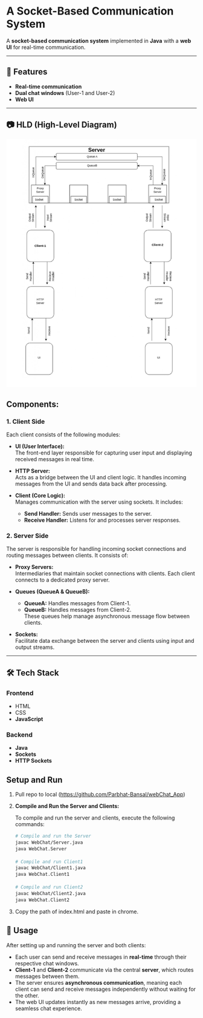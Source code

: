 # A Socket-Based Communication System

A **socket-based communication system** implemented in **Java** with a **web UI** for real-time communication.

---

## 🚀 Features
- **Real-time communication**
- **Dual chat windows** (User-1 and User-2)
- **Web UI**

---

## 📷 HLD (High-Level Diagram)

![System Diagram](./WebChat/Diagram.jpg)

## Components:

### 1. **Client Side**
Each client consists of the following modules:

- **UI (User Interface):**  
  The front-end layer responsible for capturing user input and displaying received messages in real time.

- **HTTP Server:**  
  Acts as a bridge between the UI and client logic. It handles incoming messages from the UI and sends data back after processing.

- **Client (Core Logic):**  
  Manages communication with the server using sockets. It includes:
  - **Send Handler:** Sends user messages to the server.
  - **Receive Handler:** Listens for and processes server responses.

### 2. **Server Side**
The server is responsible for handling incoming socket connections and routing messages between clients. It consists of:

- **Proxy Servers:**  
  Intermediaries that maintain socket connections with clients. Each client connects to a dedicated proxy server.

- **Queues (QueueA & QueueB):**  
  - **QueueA:** Handles messages from Client-1.
  - **QueueB:** Handles messages from Client-2.  
  These queues help manage asynchronous message flow between clients.

- **Sockets:**  
  Facilitate data exchange between the server and clients using input and output streams.

---

## 🛠 Tech Stack

### Frontend
- HTML  
- CSS  
- **JavaScript**

### Backend
- **Java**  
- **Sockets**  
- **HTTP Sockets**

## Setup and Run

1. Pull repo to local (https://github.com/Parbhat-Bansal/webChat_App)

2. **Compile and Run the Server and Clients:**

   To compile and run the server and clients, execute the following commands:

   ```bash
   # Compile and run the Server
   javac WebChat/Server.java 
   java WebChat.Server

   # Compile and run Client1
   javac WebChat/Client1.java 
   java WebChat.Client1

   # Compile and run Client2
   javac WebChat/Client2.java 
   java WebChat.Client2

3. Copy the path of index.html and paste in chrome.  

## 📄 Usage

After setting up and running the server and both clients:

- Each user can send and receive messages in **real-time** through their respective chat windows.
- **Client-1** and **Client-2** communicate via the central **server**, which routes messages between them.
- The server ensures **asynchronous communication**, meaning each client can send and receive messages independently without waiting for the other.
- The web UI updates instantly as new messages arrive, providing a seamless chat experience.
